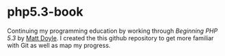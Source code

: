 # php5.3-book

Continuing my programming education by working through *Beginning PHP 5.3* by [Matt Doyle](http://www.elated.com/aboutus/). I created the this github repository to get more familiar with Git as well as map my progress.
